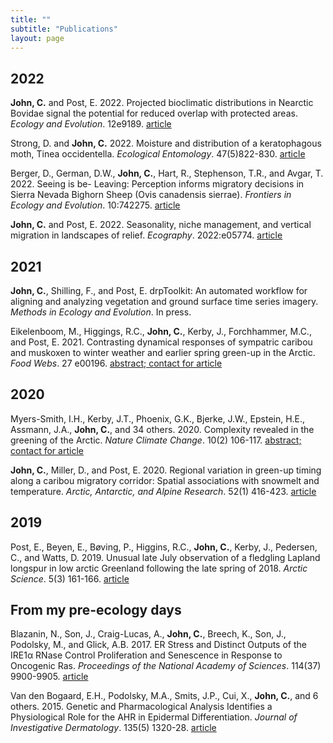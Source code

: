 ```yaml
---
title: ""
subtitle: "Publications"
layout: page
---
```

  
## 2022

**John, C.** and Post, E. 2022. Projected bioclimatic distributions in Nearctic Bovidae signal the potential for reduced overlap with protected areas. *Ecology and Evolution*. 12e9189. [article](https://onlinelibrary.wiley.com/doi/10.1002/ece3.9189)

Strong, D. and **John, C.** 2022. Moisture and distribution of a keratophagous moth, Tinea occidentella. *Ecological Entomology*. 47(5)822-830. [article](https://resjournals.onlinelibrary.wiley.com/doi/10.1111/een.13172)

Berger, D., German, D.W., **John, C.**, Hart, R., Stephenson, T.R., and Avgar, T. 2022. Seeing is be- Leaving: Perception informs migratory decisions in Sierra Nevada Bighorn Sheep (Ovis canadensis sierrae). *Frontiers in Ecology and Evolution*. 10:742275. [article](https://www.frontiersin.org/articles/10.3389/fevo.2022.742275/full)

**John, C.** and Post, E. 2022. Seasonality, niche management, and vertical migration in landscapes of relief. *Ecography*. 2022:e05774. [article](https://onlinelibrary.wiley.com/doi/full/10.1111/ecog.05774)

## 2021

**John, C.**, Shilling, F., and Post, E. drpToolkit: An automated workflow for aligning and analyzing vegetation and ground surface time series imagery. *Methods in Ecology and Evolution*. In press.

Eikelenboom, M., Higgings, R.C., **John, C.**, Kerby, J., Forchhammer, M.C., and Post, E. 2021. Contrasting dynamical responses of sympatric caribou and muskoxen to winter weather and earlier spring green-up in the Arctic. *Food Webs*. 27 e00196. [abstract; contact for article](https://www.sciencedirect.com/science/article/abs/pii/S2352249621000094)

## 2020

Myers-Smith, I.H., Kerby, J.T., Phoenix, G.K., Bjerke, J.W., Epstein, H.E., Assmann, J.A., **John, C.**, and 34 others. 2020. Complexity revealed in the greening of the Arctic. *Nature Climate Change*. 10(2) 106-117. [abstract; contact for article](https://www.nature.com/articles/s41558-019-0688-1)

**John, C.**, Miller, D., and Post, E. 2020. Regional variation in green-up timing along a caribou migratory corridor: Spatial associations with snowmelt and temperature. *Arctic, Antarctic, and Alpine Research*. 52(1) 416-423. [article](https://www.tandfonline.com/doi/full/10.1080/15230430.2020.1796009)

## 2019

Post, E., Beyen, E., Bøving, P., Higgins, R.C., **John, C.**, Kerby, J., Pedersen, C., and Watts, D. 2019. Unusual late July observation of a fledgling Lapland longspur in low arctic Greenland following the late spring of 2018. *Arctic Science*. 5(3) 161-166. [article](https://cdnsciencepub.com/doi/full/10.1139/as-2018-0031)

## From my pre-ecology days

Blazanin, N., Son, J., Craig-Lucas, A., **John, C.**, Breech, K., Son, J., Podolsky, M., and Glick, A.B. 2017. ER Stress and Distinct Outputs of the IRE1α RNase Control Proliferation and Senescence in Response to Oncogenic Ras. *Proceedings of the National Academy of Sciences*.  114(37) 9900-9905. [article](https://www.pnas.org/content/114/37/9900)

Van den Bogaard, E.H., Podolsky, M.A., Smits, J.P., Cui, X., **John, C.**, and 6 others. 2015. Genetic and Pharmacological Analysis Identifies a Physiological Role for the AHR in Epidermal Differentiation. *Journal of Investigative Dermatology*. 135(5) 1320-28. [article](https://pubmed.ncbi.nlm.nih.gov/25602157/)
